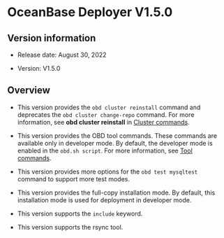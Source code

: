 # OceanBase Deployer V1.5.0

## Version information

* Release date: August 30, 2022

* Version: V1.5.0

## Overview

* This version provides the `obd cluster reinstall` command and deprecates the `obd cluster change-repo` command. For more information, see **obd cluster reinstall** in [Cluster commands](../../300.obd-command/100.cluster-command-groups.md).

* This version provides the OBD tool commands. These commands are available only in developer mode. By default, the developer mode is enabled in the `obd.sh script`. For more information, see [Tool commands](../../300.obd-command/400.tools-commands.md).

* This version provides more options for the `obd test mysqltest` command to support more test modes.

* This version provides the full-copy installation mode. By default, this installation mode is used for deployment in developer mode.

* This version supports the `include` keyword.

* This version supports the rsync tool.
